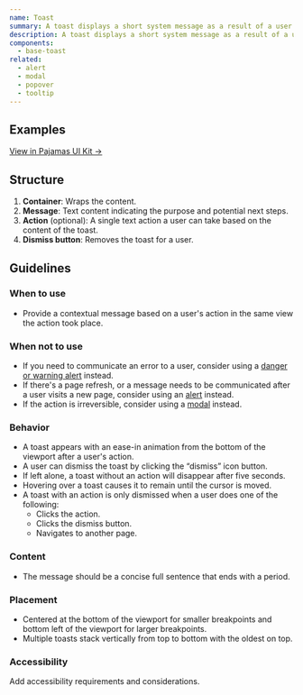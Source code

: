 ```yaml
---
name: Toast
summary: A toast displays a short system message as a result of a user's action.
description: A toast displays a short system message as a result of a user's action.
components:
  - base-toast
related:
  - alert
  - modal
  - popover
  - tooltip
---
```


## Examples

<story-viewer component="base-toast" title="Toast" iframe-padding="1rem 1rem 120px 1rem"></story-viewer>

<story-viewer component="base-toast" story="with-actions" title="With action" iframe-padding="1rem 1rem 120px 1rem"></story-viewer>

<story-viewer component="base-toast" story="with-long-content" title="With long content" args-action="false" iframe-padding="1rem 1rem 240px 1rem"></story-viewer>

[View in Pajamas UI Kit →](https://www.figma.com/file/qEddyqCrI7kPSBjGmwkZzQ/%F0%9F%93%99-Component-library?type=design&node-id=425-139&mode=design)

## Structure

<figure-img alt="Numbered diagram of a toast structure" label="Toast structure" src="/img/toast-structure.svg"></figure-img>

1. **Container**: Wraps the content.
1. **Message**: Text content indicating the purpose and potential next steps.
1. **Action** (optional): A single text action a user can take based on the content of the toast.
1. **Dismiss button**: Removes the toast for a user.

## Guidelines

### When to use

- Provide a contextual message based on a user's action in the same view the action took place.

### When not to use

- If you need to communicate an error to a user, consider using a [danger or warning alert](/components/alert#variants) instead.
- If there's a page refresh, or a message needs to be communicated after a user visits a new page, consider using an [alert](/components/alert) instead.
- If the action is irreversible, consider using a [modal](/components/modal) instead.

### Behavior

- A toast appears with an ease-in animation from the bottom of the viewport after a user's action.
- A user can dismiss the toast by clicking the “dismiss” icon button.
- If left alone, a toast without an action will disappear after five seconds.
- Hovering over a toast causes it to remain until the cursor is moved.
- A toast with an action is only dismissed when a user does one of the following:
  - Clicks the action.
  - Clicks the dismiss button.
  - Navigates to another page.

### Content

- The message should be a concise full sentence that ends with a period.

### Placement

- Centered at the bottom of the viewport for smaller breakpoints and bottom left of the viewport for larger breakpoints.
- Multiple toasts stack vertically from top to bottom with the oldest on top.

### Accessibility

<todo>Add accessibility requirements and considerations.</todo>

